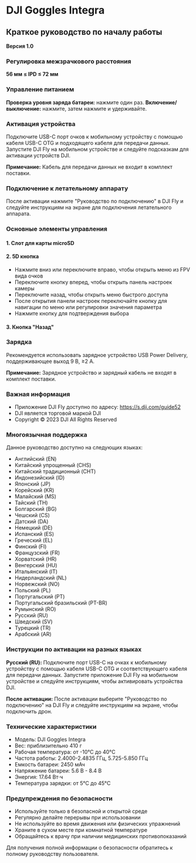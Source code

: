 # DJI Goggles Integra
## Краткое руководство по началу работы

**Версия 1.0**

### Регулировка межзрачкового расстояния
**56 мм ≤ IPD ≤ 72 мм**

### Управление питанием
**Проверка уровня заряда батареи:** нажмите один раз.
**Включение/выключение:** нажмите, затем нажмите и удерживайте.

### Активация устройства
Подключите USB-C порт очков к мобильному устройству с помощью кабеля USB-C OTG и подходящего кабеля для передачи данных. Запустите DJI Fly на мобильном устройстве и следуйте подсказкам для активации устройств DJI.

**Примечание:** Кабель для передачи данных не входит в комплект поставки.

### Подключение к летательному аппарату
После активации нажмите "Руководство по подключению" в DJI Fly и следуйте инструкциям на экране для подключения летательного аппарата.

### Основные элементы управления

#### 1. Слот для карты microSD
#### 2. 5D кнопка
- Нажмите вниз или переключите вправо, чтобы открыть меню из FPV вида очков
- Переключите кнопку вперед, чтобы открыть панель настроек камеры
- Переключите назад, чтобы открыть меню быстрого доступа
- После открытия панели настроек переключайте кнопку для навигации по меню или регулировки значения параметра
- Нажмите кнопку для подтверждения выбора

#### 3. Кнопка "Назад"

### Зарядка
Рекомендуется использовать зарядное устройство USB Power Delivery, поддерживающее выход 9 В, ≥2 А.

**Примечание:** Зарядное устройство и зарядный кабель не входят в комплект поставки.

### Важная информация
- Приложение DJI Fly доступно по адресу: https://s.dji.com/guide52
- DJI является торговой маркой DJI
- Copyright © 2023 DJI All Rights Reserved

### Многоязычная поддержка
Данное руководство доступно на следующих языках:
- Английский (EN)
- Китайский упрощенный (CHS) 
- Китайский традиционный (CHT)
- Индонезийский (ID)
- Японский (JP)
- Корейский (KR)
- Малайский (MS)
- Тайский (TH)
- Болгарский (BG)
- Чешский (CS)
- Датский (DA)
- Немецкий (DE)
- Испанский (ES)
- Греческий (EL)
- Финский (FI)
- Французский (FR)
- Хорватский (HR)
- Венгерский (HU)
- Итальянский (IT)
- Нидерландский (NL)
- Норвежский (NO)
- Польский (PL)
- Португальский (PT)
- Португальский бразильский (PT-BR)
- Румынский (RO)
- Русский (RU)
- Шведский (SV)
- Турецкий (TR)
- Арабский (AR)

### Инструкции по активации на разных языках

**Русский (RU):**
Подключите порт USB-C на очках к мобильному устройству с помощью кабеля USB-C OTG и соответствующего кабеля для передачи данных. Запустите приложение DJI Fly на мобильном устройстве и следуйте инструкциям, чтобы активировать устройства DJI.

**После активации:**
После активации выберите "Руководство по подключению" на DJI Fly и следуйте инструкциям на экране, чтобы подключить дрон.

### Технические характеристики
- Модель: DJI Goggles Integra
- Вес: приблизительно 410 г
- Рабочая температура: от -10°C до 40°C
- Частота работы: 2.4000-2.4835 ГГц, 5.725-5.850 ГГц
- Емкость батареи: 2450 мАч
- Напряжение батареи: 5.6 В - 8.4 В
- Энергия: 17.64 Вт⋅ч
- Температура зарядки: от 5°C до 45°C

### Предупреждения по безопасности
- Используйте только в безопасной и открытой среде
- Регулярно делайте перерывы при использовании
- Не используйте во время движения или физических упражнений
- Храните в сухом месте при комнатной температуре
- Обращайтесь к врачу при наличии медицинских противопоказаний

Для получения полной информации о безопасности обратитесь к полному руководству пользователя.